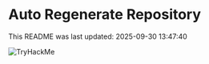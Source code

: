 # Auto Regenerate Repository

This README was last updated: 2025-09-30 13:47:40

 ![TryHackMe](https://tryhackme.com/badge/533634)